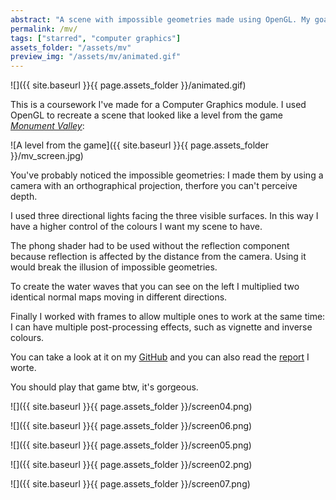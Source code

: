 ```yaml
---
abstract: "A scene with impossible geometries made using OpenGL. My goal was to reproduce the art style of the game Monument Valley."
permalink: /mv/
tags: ["starred", "computer graphics"]
assets_folder: "/assets/mv"
preview_img: "/assets/mv/animated.gif"
---
```


![]({{ site.baseurl }}{{ page.assets_folder }}/animated.gif)

This is a coursework I've made for a Computer Graphics module. I used OpenGL to recreate a scene that looked like a level from the game *[Monument Valley](https://www.monumentvalleygame.com/)*:

![A level from the game]({{ site.baseurl }}{{ page.assets_folder }}/mv_screen.jpg)

You've probably noticed the impossible geometries: I made them by using a camera with an orthographical projection, therfore you can't perceive depth.

I used three directional lights facing the three visible surfaces. In this way I have a higher control of the colours I want my scene to have.

The phong shader had to be used without the reflection component because reflection is affected by the distance from the camera. Using it would break the illusion of impossible geometries.

To create the water waves that you can see on the left I multiplied two identical normal maps moving in different directions.

Finally I worked with frames to allow multiple ones to work at the same time: I can have multiple post-processing effects, such as vignette and inverse colours.

You can take a look at it on my [GitHub](https://github.com/MarcoMoroni/CG_cw2) and you can also read the [report](href="https://github.com/MarcoMoroni/CG_cw2/blob/master/Report/report.pdf) I worte.

You should play that game btw, it's gorgeous.

![]({{ site.baseurl }}{{ page.assets_folder }}/screen04.png)

![]({{ site.baseurl }}{{ page.assets_folder }}/screen06.png)

![]({{ site.baseurl }}{{ page.assets_folder }}/screen05.png)

![]({{ site.baseurl }}{{ page.assets_folder }}/screen02.png)

![]({{ site.baseurl }}{{ page.assets_folder }}/screen07.png)
